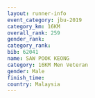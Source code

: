 ```yaml
---
layout: runner-info 
event_category: jbu-2019 
category_km: 16KM  
overall_rank: 259
gender_rank: 
category_rank: 
bib: 62041
name: SAW POOK KEONG
category: 16KM Men Veteran
gender: Male
finish_time: 
country: Malaysia
---
```

